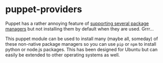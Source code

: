 puppet-providers
========================

Puppet has a rather annoying feature of
[supporting several package managers](http://docs.puppetlabs.com/references/latest/type.html#package-providers)
but not installing them by default when they are used. Grrr...

This puppet module can be used to install many (maybe all, someday) of
these non-native package managers so you can use `pip` or `npm` to
install python or node.js packages. This has been designed for Ubuntu
but can easily be extended to other operating systems as well.
